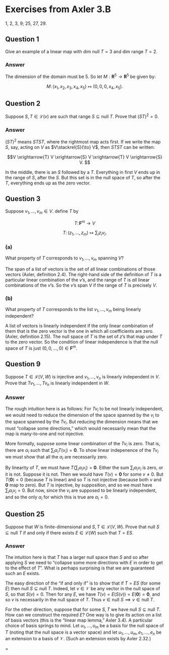 # Exercises from Axler 3.B

1, 2, 3, 9; 25, 27, 29.


## Question 1

Give an example of a linear map with $\text{dim null }T = 3$ and
$\text{dim range }T = 2$.

### Answer

The dimension of the domain must be 5. So let
$M:\mathbf{R}^5\to\mathbf{R}^5$ be given by:

```math
M \colon (x_1, x_2, x_3, x_4, x_5) \mapsto (0, 0, 0, x_4, x_5).
```

## Question 2

Suppose $S, T\in\mathcal{L}(v)$ are such that $\text{range }S\subseteq \text{null
}T$. Prove that $(ST)^2 = 0$.

### Answer

$(ST)^2$ means $STST$, where the rightmost map acts first. If we write
the map $S$, say, acting on $V$ as $V\stackrel{S}{\to} V$, then $STST$
can be written:

```math
V \xrightarrow{T} V \xrightarrow{S} V \xrightarrow{T} V \xrightarrow{S} V. 
```

In the middle, there is an $S$ followed by a $T$. Everything in first
$V$ ends up in the range of $S$, after the $S$. But this set is in the
null space of $T$, so after the $T$, everything ends up as the zero
vector.

## Question 3

Suppose $v_1, \dotsc, v_m \in V$. define $T$ by

```math
T \colon \mathbf{F}^m \to V
```

```math
T \colon (z_1, \dotsc, z_m) \mapsto \sum_i z_i v_i.
```

### (a) 

What property of $T$ corresponds to $v_1,\dotsc, v_m$ spanning $V$?

The span of a list of vectors is the set of all linear combinations of
those vectors (Axler, definition 2.4). The right-hand side of the
definition of $T$ is a particular linear combination of the $`v`$’s, and
the range of $T$ is _all_ linear combinations of the $`v`$’s. So the
$`v`$’s span $V$ if the range of $T$ is precisely $V$.


### (b) 

What property of $T$ corresponds to the list $v_1, \dotsc, v_m$ being
linearly independent?

A list of vectors is linearly independent if the only linear
combination of them that is the zero vector is the one in which all
coefficients are zero. (Axler, definition 2.15). The null space of $T$
is the set of $`z`$’s that map under $T$ to the zero vector. So the
condition of linear independence is that the null space of $T$ is just
$(0, 0,\dotsc, 0)\in \mathbf{F}^m$.

## Question 9

Suppose $T\in \mathcal{L}(V, W)$ is injective and $v_1, \dotsc, v_n$
is linearly independent in $V$. Prove that $Tv_1, \dotsc, Tv_n$ is
linearly independent in $W$.

### Answer

The rough intuition here is as follows: For $Tv_i$ to be not linearly
independent, we would need to reduce the dimension of the space
spanned by the $v_i$ to the space spanned by the $Tv_i$. But reducing
the dimension means that we must “collapse some directions,” which
would necessarily mean that the map is many-to-one and not injective.

More formally, suppose some linear combination of the $Tv_i$ is
zero. That is, there are $\alpha_i$ such that $\sum_i \alpha_i
T(v_i)=\mathbf{0}$. To show linear indepenence of the $Tv_i$ we must
show that all the $\alpha_i$ are necessarily zero.

By linearity of $T$, we must have $T(\sum_i \alpha_i
v_i)=\mathbf{0}$. Either the sum $\sum_i \alpha_i v_i$ is zero, or it
is not. Suppose it is not. Then we would have $T(v)=\mathbf{0}$ for
some $v\neq 0$. But $T(\mathbf{0}) = 0$ (because $T$ is linear) and so
$T$ is not injective (because both $v$ and $\mathbf{0}$ map to
zero). But $T$ is injective, by supposition, and so we must have
$\sum_i \alpha_i v_i = 0$. But now, since the $v_i$ are supposed to be
linearly independent, and so the only $\alpha_i$ for which this is
true are $\alpha_i = 0$.

## Question 25

Suppose that $W$ is finite-dimensional and $S, T\in
\mathcal{L}(V,W)$. Prove that $\text{null }S \subseteq \text{null }T$
if and only if there exists $E\in\mathcal{L}(W)$ such that $T=ES$.

### Answer

The intuition here is that $T$ has a larger null space than $S$ and so
after applying $S$ we need to “collapse some more directions with $E$
in order to get to the effect of $T$”. What is perhaps surprising is
that we are guaranteed such an $E$ exists.

The easy direction of the “if and only if” is to show that if $T=ES$
(for some $E$) then $\text{null }S \subseteq \text{null }T$. Indeed,
let $v\in\mathcal{V}$ be any vector in the null space of $S$, so that
$S(v)=0$. Then for any $E$, we have $T(v) = E(S(v)) = E(\mathbf{0}) =
\mathbf{0}$, and so $v$ is necessarily in the null space of $T$. Thus
$v\in\text{null }S \implies v\in\text{null }T$.

For the other direction, suppose that for some $S, T$ we have
$\text{null }S \subseteq \text{null }T$. How can we construct the
required $E$? One way is to give its action on a list of basis vectors
(this is the “linear map lemma,” Axler 3.4). A particular choice of
basis springs to mind. Let $u_1, \dotsc, u_m$ be a basis for the null
space of $T$ (noting that the null space is a vector space) and let
$u_1, \dotsc, u_m, e_1, \dotsc, e_n$ be an extension to a basis of
$\mathcal{V}$. (Such an extension exists by Axler 2.32.)






= 
